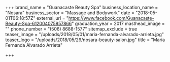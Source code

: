 +++
brand_name = "Guanacaste Beauty Spa"
business_location_name = "Nosara"
business_sector = "Massage and Bodywork"
date = "2018-05-01T06:18:57Z"
external_url = "https://www.facebook.com/Guanacaste-Beauty-Spa-612004075857866"
graduation_year = 2017
masthead_image = ""
phone_number = "(506) 8688-1577"
sitemap_exclude = true
teaser_image = "/uploads/2018/05/01/maria-fernanda-alvarado-arrieta.jpg"
teaser_logo = "/uploads/2018/05/29/nosara-beauty-salon.jpg"
title = "Maria Fernanda Alvarado Arrieta"

+++
